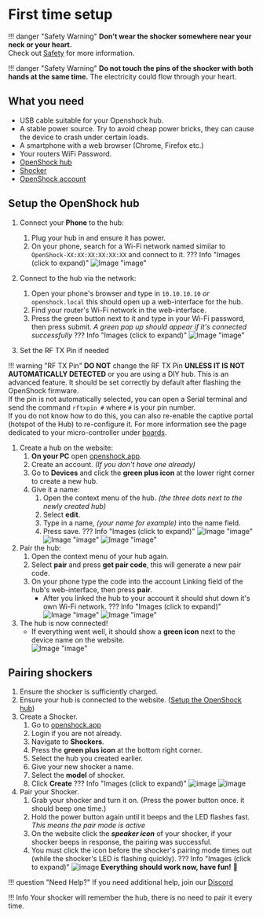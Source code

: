 # First time setup

!!! danger "Safety Warning"
    **Don't wear the shocker somewhere near your neck or your heart.**  
    Check out [Safety](../home/safety-rules.md) for more information.

!!! danger "Safety Warning" 
    **Do not touch the pins of the shocker with both hands at the same time.** 
    The electricity could flow through your heart. 

## What you need

- USB cable suitable for your Openshock hub.
- A stable power source. Try to avoid cheap power bricks, they can cause the device to crash under certain loads.
- A smartphone with a web browser (Chrome, Firefox etc.)
- Your routers WiFi Password.
- [OpenShock hub](../hardware/boards/index.md)
- [Shocker](../hardware/shockers/index.md)
- [OpenShock account](https://openshock.app/)

## Setup the OpenShock hub

1. Connect your **Phone** to the hub:
    1. Plug your hub in and ensure it has power.
    2. On your phone, search for a Wi-Fi network named similar to ``OpenShock-XX:XX:XX:XX:XX:XX`` and connect to it. 
    ??? Info "Images (click to expand)"
        ![Image "image"](../static/guides/first-setup/WiFioverview.png)
2. Connect to the hub via the network:
    1. Open your phone's browser and type in ``10.10.10.10`` *or* ``openshock.local`` this should open up a web-interface for the hub.
    2. Find your router's Wi-Fi network in the web-interface.
    3. Press the green button next to it and type in your Wi-Fi password, then press submit.
    *A green pop up should appear if it's connected successfully*
    ??? Info "Images (click to expand)"
        ![Image "image"](../static/guides/first-setup/ESPWebGUI.png)

3. Set the RF TX Pin if needed

!!! warning "RF TX Pin" 
    **DO NOT** change the RF TX Pin **UNLESS IT IS NOT AUTOMATICALLY DETECTED** or you are using a DIY hub.
    This is an advanced feature. It should be set correctly by default after flashing the OpenShock firmware.  
    If the pin is not automatically selected, you can open a Serial terminal and send the command `rftxpin #` where `#` is your pin number.  
    If you do not know how to do this, you can also re-enable the captive portal (hotspot of the Hub) to re-configure it. For more information see the page dedicated to your micro-controller under [boards](../hardware/boards/index.md).

1. Create a hub on the website:
    1. **On your PC** open [openshock.app](https://openshock.app/).
    2. Create an account. *(If you don't have one already)*
    3. Go to **Devices** and click the **green plus icon** at the lower right corner to create a new hub.
    4. Give it a name:
        1. Open the context menu of the hub. *(the three dots next to the newly created hub)*
        2. Select **edit**.
        3. Type in a name, *(your name for example)* into the name field.
        4. Press save.
        ??? Info "Images (click to expand)"
            ![Image "image"](../static/guides/first-setup/findaddbutton3.png)
            ![Image "image"](../static/guides/first-setup/find_device_context_menu.png)
            ![Image "image"](../static/guides/first-setup/edit_device.png)
2. Pair the hub:
    1. Open the context menu of your hub again.
    2. Select **pair** and press **get pair code**, this will generate a new pair code.
    3. On your phone type the code into the account Linking field of the hub's web-interface, then press **pair**.
        - After you linked the hub to your account it should shut down it's own Wi-Fi network.
        ??? Info "Images (click to expand)"
            ![Image "image"](../static/guides/first-setup/findpaircode.png)
            ![Image "image"](../static/guides/first-setup/paircodeexample.png)
3. The hub is now connected!
    - If everything went well, it should show a **green icon** next to the device name on the website.  
    ![Image "image"](../static/guides/first-setup/checkifonline.png)

## Pairing shockers

1. Ensure the shocker is sufficiently charged.
2. Ensure your hub is connected to the website. ([Setup the OpenShock hub](#setup-the-openshock-hub))
3. Create a Shocker.
    1. Go to [openshock.app](https://openshock.app/)
    2. Login if you are not already.
    3. Navigate to **Shockers**.
    4. Press the **green plus icon** at the bottom right corner.
    5. Select the hub you created earlier.
    6. Give your new shocker a name.
    7. Select the **model** of shocker.
    8. Click **Create**
    ??? Info "Images (click to expand)"
        ![image](../static/guides/first-setup/Create_shocker_green_plus.png)
        ![image](../static/guides/first-setup/create_shocker.png)
4. Pair your Shocker.
    1. Grab your shocker and turn it on. (Press the power button once. it should beep one time.)
    2. Hold the power button again until it beeps and the LED flashes fast. *This means the pair mode is active*
    3. On the website click the ***speaker icon*** of your shocker, if your shocker beeps in response, the pairing was successful.
    4. You must click the icon before the shocker's pairing mode times out (while the shocker's LED is flashing quickly).
    ??? Info "Images (click to expand)"
        ![image](../static/guides/first-setup/find_sound_button.png)
**Everything should work now, have fun!** 🎉  

!!! question "Need Help?"
    If you need additional help, join our [Discord](https://discord.gg/OpenShock)

!!! Info
    Your shocker will remember the hub, there is no need to pair it every time.
